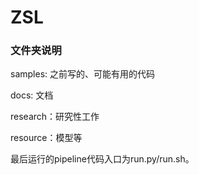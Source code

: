 # ZSL

### 文件夹说明

samples: 之前写的、可能有用的代码

docs: 文档

research：研究性工作

resource：模型等

最后运行的pipeline代码入口为run.py/run.sh。



